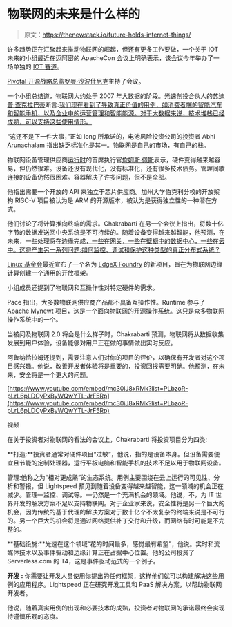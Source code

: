 # 物联网的未来是什么样的

> 原文：<https://thenewstack.io/future-holds-internet-things/>

许多趋势正在汇聚起来推动物联网的崛起，但还有更多工作要做，一个关于 IOT 未来的小组最近在迈阿密的 ApacheCon 会议上明确表示，该会议今年举办了一场单独的 [IOT 赛道](https://apachecon2017.sched.com/overview/type/ApacheIoT?iframe=no)。

[Pivotal 开源战略总监罗曼·沙波什尼克](https://github.com/rvs)主持了会议。

一个小组总结道，物联网大约处于 2007 年大数据的阶段。光速创投合伙人的[苏迪普·查克拉巴蒂](https://twitter.com/chakrabartis)断言:[我们现在看到了导致真正价值的用例，如消费者端的智能汽车和智能手机，以及企业中的运营管理和智能能源。对于大数据来说，技术堆栈已经成熟，可以支持这些使用情形。](http://lsvp.com/)

“这还不是下一件大事，”正如 long 所承诺的，电池风险投资公司的投资者 Abhi Arunachalam 指出缺乏标准化是其一。物联网是自己的市场，有自己的栈。

物联网设备管理供应商[运行时](https://runtime.io/)的首席执行官[詹姆斯·佩斯](https://www.linkedin.com/in/james-pace-772142/)表示，硬件变得越来越容易，但仍然很难。设备还没有现代化，没有标准化，还有很多技术债务。管理间歇连接的设备仍然很困难。容器解决了许多问题，但不是全部。

他指出需要一个开放的 API 来独立于芯片供应商。加州大学伯克利分校的开放架构 RISC-V 项目被认为是 ARM 的开源版本，被认为是获得独立性的一种潜在方式。

他们讨论了将计算推向终端的需求。Chakrabarti 在另一个会议上指出，将数十亿字节的数据发送回中央系统是不可持续的。随着设备变得越来越智能，他预测，在未来，一些处理将在边缘完成[，一些在网关，一些在壁橱中的数据中心，一些在云中。这将产生另一系列问题:如何监控、调试和保护这种类型的真正分布式系统？](/category/edge-computing/)

[Linux 基金会](https://www.linuxfoundation.org/)最近宣布了一个名为 [EdgeX Foundry](https://www.edgexfoundry.org/) 的新项目，旨在为物联网边缘计算创建一个通用的开放框架。

小组成员还提到了物联网和互操作性对特定硬件的需求。

Pace 指出，大多数物联网供应商产品都不具备互操作性。Runtime 参与了 [Apache Mynewt](https://mynewt.apache.org/) 项目，这是一个面向物联网的开源操作系统。这只是众多物联网操作系统中的一个。

当被问及物联网 2.0 将会是什么样子时，Chakrabarti 预测，物联网将从数据收集发展到用户体验，设备能够对用户正在做的事情做出实时反应。

阿鲁纳恰拉姆还提到，需要注意人们对你的项目的评价，以确保有开发者对这个项目感兴趣。他说，改善开发者体验将是重要的，投资回报需要明确。他预测，在未来，安全将是一个更大的问题。

[https://www.youtube.com/embed/mc30iJ8xRMk?list=PLbzoR-pLrL6pLDCyPxByWQwYTL-JrF5Rp](https://www.youtube.com/embed/mc30iJ8xRMk?list=PLbzoR-pLrL6pLDCyPxByWQwYTL-JrF5Rp)

视频

在关于投资者对物联网的看法的会议上，Chakrabarti 将投资项目分为四类:

**打造:**投资者通常对硬件项目“过敏”，他说，指的是设备本身。但设备需要便宜且节能的定制处理器，运行平板电脑和智能手机的技术不足以用于物联网设备。

管理:他称之为“相对更成熟”的生态系统。用例主要围绕在云上运行的可见性、分析和警报，但 Lightspeed 预见到随着设备变得越来越智能，这一领域的机会正在减少。管理—监控、调试等。—仍然是一个充满机会的领域。他说，不，为 IT 世界开发的解决方案不足以支持物联网。对于企业家来说，安全性将是另一个巨大的机会，因为传统的基于代理的解决方案对于数十亿个不太复杂的终端来说是不可行的。另一个巨大的机会将是通过网络提供补丁交付和升级，而网络有时可能是不完整的。

**基础设施:**光速在这个领域“花的时间最多，感觉最有希望”，他说。实时和流媒体技术以及事件驱动和边缘计算正在占据中心位置。他的公司投资了 Serverless.com 的 T4，这是事件驱动范式的一个例子。

**开发** **:** 你需要让开发人员使用你提出的任何框架，这样他们就可以构建解决这些用例的应用程序。Lightspeed 正在研究开发工具和 PaaS 解决方案，以帮助物联网开发者。

他说，随着真实用例的出现和必要技术的成熟，投资者对物联网的承诺最终会实现持谨慎乐观的态度。

<svg xmlns:xlink="http://www.w3.org/1999/xlink" viewBox="0 0 68 31" version="1.1"><title>Group</title> <desc>Created with Sketch.</desc></svg>